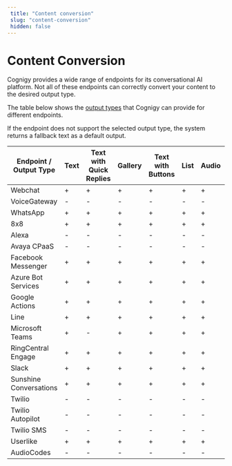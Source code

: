 ```yaml
---
 title: "Content conversion" 
 slug: "content-conversion" 
 hidden: false 
---
```


# Content Conversion

Cognigy provides a wide range of endpoints for its conversational AI platform. Not all of these endpoints can correctly convert your content to the desired output type.

The table below shows the [output types](../flow-nodes/message/say.md#output-types) that Cognigy can provide for different endpoints.

If the endpoint does not support the selected output type, the system returns a fallback text as a default output.


| Endpoint / Output Type | Text | Text with Quick Replies | Gallery | Text with Buttons | List | Audio | Image | Video  | Adaptive Card | Endpoint / Output Type | 
| ---------------------  | ---- | ----------------------- | ------- | ----------------- | ---- | ----- | ----- | ------ | ------------- | ---------------------  |
| Webchat                |  +   |          +              |    +    |     +             |  +   |   +   |   +   |    +   |      +        | Webchat                |
| VoiceGateway           |  -   |          -              |    -    |     -             |  -   |   -   |   -   |    -   |      -        | VoiceGateway           | 
| WhatsApp               |  +   |          +              |    +    |     +             |  +   |   +   |   +   |    +   |      +        | WhatsApp               |
| 8x8                    |  +   |          +              |    +    |     +             |  +   |   +   |   +   |    +   |      +        | 8x8                    |  
| Alexa                  |  -   |          -              |    -    |     -             |  -   |   -   |   -   |    -   |      -        | Alexa                  |  
| Avaya CPaaS            |  -   |          -              |    -    |     -             |  -   |   -   |   -   |    -   |      -        | Avaya CPaaS            |  
| Facebook Messenger     |  +   |          +              |    +    |     +             |  +   |   +   |   +   |    +   |      +        | Facebook Messenger     |  
| Azure Bot Services     |  +   |          +              |    +    |     +             |  +   |   +   |   +   |    +   |      +        | Azure Bot Services     |
| Google Actions         |  +   |          +              |    +    |     +             |  +   |   +   |   +   |    +   |      +        | Google Actions         | 
| Line                   |  +   |          +              |    +    |     +             |  +   |   +   |   +   |    +   |      +        | Line                   | 
| Microsoft Teams        |  +   |          -              |    +    |     +             |  +   |   +   |   +   |    +   |      +        | Microsoft Teams        | 
| RingCentral Engage     |  +   |          +              |    +    |     +             |  +   |   +   |   +   |    +   |      +        | RingCentral Engage     | 
| Slack                  |  +   |          +              |    +    |     +             |  +   |   +   |   +   |    +   |      +        | Slack                  |  
| Sunshine Conversations |  +   |          +              |    +    |     +             |  +   |   +   |   +   |    +   |      +        | Sunshine Conversations | 
| Twilio                 |  -   |          -              |    -    |     -             |  -   |   -   |   -   |    -   |      -        | Twilio                 | 
| Twilio Autopilot       |  -   |          -              |    -    |     -             |  -   |   -   |   -   |    -   |      -        | Twilio Autopilot       | 
| Twilio SMS             |  -   |          -              |    -    |     -             |  -   |   -   |   -   |    -   |      -        | Twilio SMS             |
| Userlike               |  +   |          +              |    +    |     +             |  +   |   +   |   +   |    +   |      -        | Userlike               | 
| AudioCodes             |  -   |          -              |    -    |     -             |  -   |   -   |   -   |    -   |      -        | AudioCodes             | 

